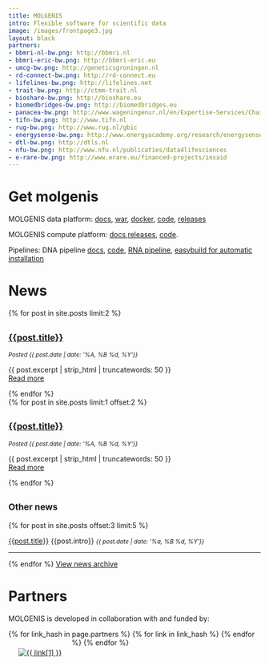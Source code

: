 ```yaml
---
title: MOLGENIS
intro: Flexible software for scientific data
image: /images/frontpage3.jpg
layout: black
partners:
- bbmri-nl-bw.png: http://bbmri.nl
- bbmri-eric-bw.png: http://bbmri-eric.eu
- umcg-bw.png: http://geneticsgroningen.nl
- rd-connect-bw.png: http://rd-connect.eu
- lifelines-bw.png: http://lifelines.net
- trait-bw.png: http://ctmm-trait.nl
- bioshare-bw.png: http://bioshare.eu
- biomedbridges-bw.png: http://biomedbridges.eu
- panacea-bw.png: http://www.wageningenur.nl/en/Expertise-Services/Chair-groups/Plant-Sciences/Laboratory-of-Nematology/Projects/PANACEA.htm
- tifn-bw.png: http://www.tifn.nl
- rug-bw.png: http://www.rug.nl/gbic
- energysense-bw.png: http://www.energyacademy.org/research/energysense
- dtl-bw.png: http://dtls.nl
- nfu-bw.png: http://www.nfu.nl/publicaties/data4lifesciences
- e-rare-bw.png: http://www.erare.eu/financed-projects/insaid
---
```


# Get molgenis
MOLGENIS data platform: [docs](https://molgenis.gitbook.io/molgenis/), [war](https://molgenis.gitbook.io/molgenis/quickstart/guide-tomcat.html), [docker](https://github.com/molgenis/docker), [code](https://github.com/molgenis/molgenis), [releases](https://github.com/molgenis/molgenis/releases)

MOLGENIS compute platform: [docs](https://rawgit.com/molgenis/molgenis-compute/master/molgenis-compute-core/README.html),[releases](https://github.com/molgenis/molgenis-compute/releases), [code](https://github.com/molgenis/molgenis-compute).

Pipelines: DNA pipeline [docs](https://molgenis.gitbooks.io/ngs_dna/), [code](https://github.com/molgenis/NGS_DNA), [RNA pipeline](https://github.com/molgenis/NGS_RNA), [easybuild for automatic installation](https://github.com/molgenis/easybuild-easyconfigs)

# News
<div class="newscontainer">

{% for post in site.posts limit:2 %}
<div class="newsitem" onclick="location.href = '{{ post.url }}'" style="cursor: pointer">
<h2><small><a href="{{ post.url }}">{{post.title}}</a></small></h2>
<small><i>Posted {{ post.date | date: '%A, %B %d, %Y'}}</i></small>
<p>{{ post.excerpt | strip_html | truncatewords: 50 }} <br/><a href="{{ post.url }}">Read more</a></p>
</div>
{% endfor %}
</div>

<div class="newscontainer">
{% for post in site.posts limit:1 offset:2 %}
<div class="newsitem" onclick="location.href = '{{ post.url }}'" style="cursor: pointer">
<h2><small><a href="{{ post.url }}">{{post.title}}</a></small></h2>
<small><i>Posted {{ post.date | date: '%A, %B %d, %Y'}}</i></small>
<p>{{ post.excerpt | strip_html | truncatewords: 50 }} <br/><a href="{{ post.url }}">Read more</a></p>
</div>
{% endfor %}
<div class="newsitem">
<h2><small>Other news</small></h2>
{% for post in site.posts offset:3 limit:5 %}
<p onclick="location.href = '{{ post.url }}'" style="cursor: pointer"><a href="{{ post.url }}">{{post.title}}</a> {{post.intro}} <small><i>{{ post.date | date: '%a, %B %d, %Y'}}</i></small></p>
<hr/>
{% endfor %}
<a class="bluebutton" href="news.html">View news archive</a>
</div>

</div>

# Partners
MOLGENIS is developed in collaboration with and funded by:

<div>
{% for link_hash in page.partners %}
  {% for link in link_hash %}
<a href="{{ link[1] }}" _target="blank" style="float:left">
  <img src="/images/{{ link[0] }}" alt="{{ link[1] }}" style="max-width: 100px; padding: 20px" class="partner">
</a>
  {% endfor %}
{% endfor %}

</div>

